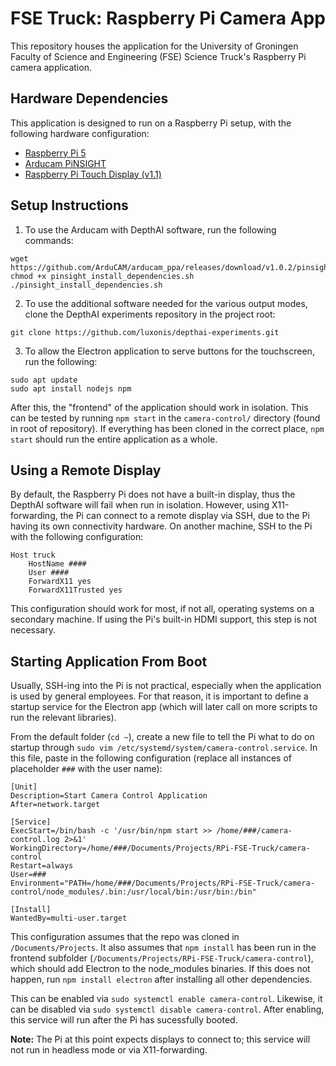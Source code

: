# FSE Truck: Raspberry Pi Camera App

This repository houses the application for the University of Groningen Faculty of Science and Engineering (FSE) Science Truck's Raspberry Pi camera application.

## Hardware Dependencies

This application is designed to run on a Raspberry Pi setup, with the following hardware configuration:

- [Raspberry Pi 5](https://www.raspberrypi.com/documentation/)
- [Arducam PiNSIGHT](https://docs.arducam.com/Raspberry-Pi-Camera/Arducam-PiVistation/Vision-AI-Kit/Arducam-PiNSight/)
- [Raspberry Pi Touch Display (v1.1)](https://www.raspberrypi.com/documentation/accessories/display.html)

## Setup Instructions

1. To use the Arducam with DepthAI software, run the following commands:

```
wget https://github.com/ArduCAM/arducam_ppa/releases/download/v1.0.2/pinsight_install_dependencies.sh
chmod +x pinsight_install_dependencies.sh
./pinsight_install_dependencies.sh
```

2. To use the additional software needed for the various output modes, clone the DepthAI experiments repository in the project root:
```
git clone https://github.com/luxonis/depthai-experiments.git
```

3. To allow the Electron application to serve buttons for the touchscreen, run the following:
```
sudo apt update
sudo apt install nodejs npm
```

After this, the "frontend" of the application should work in isolation. This can be tested by running `npm start` in the `camera-control/` directory (found in root of repository). If everything has been cloned in the correct place, `npm start` should run the entire application as a whole.

## Using a Remote Display

By default, the Raspberry Pi does not have a built-in display, thus the DepthAI software will fail when run in isolation. However, using X11-forwarding, the Pi can connect to a remote display via SSH, due to the Pi having its own connectivity hardware. On another machine, SSH to the Pi with the following configuration:

```
Host truck
    HostName ####
    User ####
    ForwardX11 yes
    ForwardX11Trusted yes
```

This configuration should work for most, if not all, operating systems on a secondary machine. If using the Pi's built-in HDMI support, this step is not necessary.

## Starting Application From Boot

Usually, SSH-ing into the Pi is not practical, especially when the application is used by general employees. For that reason, it is important to define a startup service for the Electron app (which will later call on more scripts to run the relevant libraries).

From the default folder (`cd ~`), create a new file to tell the Pi what to do on startup through `sudo vim /etc/systemd/system/camera-control.service`. In this file, paste in the following configuration (replace all instances of placeholder `###` with the user name):

```
[Unit]
Description=Start Camera Control Application
After=network.target

[Service]
ExecStart=/bin/bash -c '/usr/bin/npm start >> /home/###/camera-control.log 2>&1'
WorkingDirectory=/home/###/Documents/Projects/RPi-FSE-Truck/camera-control
Restart=always
User=###
Environment="PATH=/home/###/Documents/Projects/RPi-FSE-Truck/camera-control/node_modules/.bin:/usr/local/bin:/usr/bin:/bin"

[Install]
WantedBy=multi-user.target

```

This configuration assumes that the repo was cloned in `/Documents/Projects`. It also assumes that `npm install` has been run in the frontend subfolder (`/Documents/Projects/RPi-FSE-Truck/camera-control`), which should add Electron to the node_modules binaries. If this does not happen, run `npm install electron` after installing all other dependencies.

This can be enabled via `sudo systemctl enable camera-control`. Likewise, it can be disabled via `sudo systemctl disable camera-control`. After enabling, this service will run after the Pi has sucessfully booted.

**Note:** The Pi at this point expects displays to connect to; this service will not run in headless mode or via X11-forwarding.
